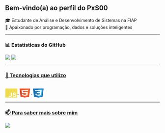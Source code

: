 ## Bem-vindo(a) ao perfil do PxS00  

🎓 Estudante de Análise e Desenvolvimento de Sistemas na FIAP  
🚀 Apaixonado por programação, dados e soluções inteligentes  

---

### 📊 Estatísticas do GitHub

<div>
   <a href="https://github.com/PxS00">
   <img height="180em" src="https://github-readme-stats.vercel.app/api?username=PxS00&show_icons=true&theme=tokyonight&include_all_commits=true&count_private=true"/>
   <img height="180em" src="https://github-readme-stats.vercel.app/api/top-langs/?username=PxS00&layout=compact&langs_count=6&theme=tokyonight"/>
</div>

---

### 🧠 Tecnologias que utilizo

<div style="display: inline_block"><br>
  <img align="center" alt="JavaScript" height="30" width="40" src="https://raw.githubusercontent.com/devicons/devicon/master/icons/javascript/javascript-plain.svg">
  <img align="center" alt="HTML5" height="30" width="40" src="https://raw.githubusercontent.com/devicons/devicon/master/icons/html5/html5-original.svg">
  <img align="center" alt="CSS3" height="30" width="40" src="https://raw.githubusercontent.com/devicons/devicon/master/icons/css3/css3-original.svg">
</div>

---

### 📫 Para saber mais sobre mim

<div> 
  <a href="https://www.linkedin.com/in/lucas-rossoni-dieder-32242a353/" target="_blank">
    <img src="https://img.shields.io/badge/-LinkedIn-%230077B5?style=for-the-badge&logo=linkedin&logoColor=white">
  </a>
</div>
